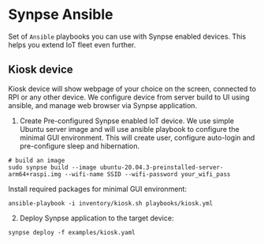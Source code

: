 # Synpse Ansible

Set of `Ansible` playbooks you can use with Synpse enabled devices. 
This helps you extend IoT fleet even further.

## Kiosk device

Kiosk device will show webpage of your choice on the screen, connected to RPI or any other device.
We configure device from server build to UI using ansible, and manage web browser via Synpse application.

1. Create Pre-configured Synpse enabled IoT device. We use simple Ubuntu server image and will use ansible
playbook to configure the minimal GUI environment. This will create user, configure auto-login and pre-configure sleep and hibernation. 
```
# build an image
sudo synpse build --image ubuntu-20.04.3-preinstalled-server-arm64+raspi.img --wifi-name SSID --wifi-password your_wifi_pass
```

Install required packages for minimal GUI environment:
``` 
ansible-playbook -i inventory/kiosk.sh playbooks/kiosk.yml
```

2. Deploy Synpse application to the target device:
```
synpse deploy -f examples/kiosk.yaml
```